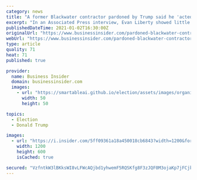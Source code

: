 ```yaml
---
category: news
title: "A former Blackwater contractor pardoned by Trump said he 'acted correctly' and feels at 'peace' for his role in death of 14 Iraqi civilians"
excerpt: "In an Associated Press interview, Evan Liberty showed little remorse for his role in the 2007 Baghdad shooting that killed 14 Iraqi civilians."
publishedDateTime: 2021-01-02T16:30:00Z
originalUrl: "https://www.businessinsider.com/pardoned-blackwater-contractor-at-peace-feels-he-acted-correctly-2021-1"
webUrl: "https://www.businessinsider.com/pardoned-blackwater-contractor-at-peace-feels-he-acted-correctly-2021-1"
type: article
quality: 71
heat: 71
published: true

provider:
  name: Business Insider
  domain: businessinsider.com
  images:
    - url: "https://smartableai.github.io/election/assets/images/organizations/businessinsider.com-50x50.jpg"
      width: 50
      height: 50

topics:
  - Election
  - Donald Trump

images:
  - url: "https://i.insider.com/5ff09361a18a450018cb6843?width=1200&format=jpeg"
    width: 1200
    height: 600
    isCached: true

secured: "VzfntkW3lBKksWI8vLFWcAQjbd1yhwemF5RQSKfg8F3zJQF0M3ojaKp7jFCjk3TwWe7Vp8ksNPRMglvY+JTi3GEkEUeC8suu+OFXSkWpnEMSVuywHr5ARhZ914BLkWqICwJxx1M8GRqBBqFqtZFFcbExtPe+omfH/pPXOmb9kOe19p1jGzge1CFB/4qQsmQYLzGHG0QOcZ3TRFKeIGV3LXXBzA+hs9J6L837EarGkwDSVnSBznN3Uo1QFNd6eKZRs1Utpu2IZBFC89e1LzxRCICXcP9G3+alDPR6SukSkBXJ9d/RJ3OuZY8mQv+qJTjDMxAUGyOWUZO4/DjW2c1gHo5Nm1wfy5LU9oKW+t59t24=;FMK2eC5dyiTbyXYNtQwukA=="
---
```


